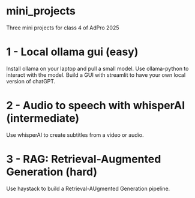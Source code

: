 # mini_projects
Three mini projects for class 4 of AdPro 2025


# 1 - Local ollama gui (easy)

Install ollama on your laptop and pull a small model. Use ollama-python to interact with the model. Build a GUI with streamlit to have your own local version of chatGPT.

# 2 - Audio to speech with whisperAI (intermediate)

Use whisperAI to create subtitles from a video or audio.

# 3 - RAG: Retrieval-Augmented Generation (hard)

Use haystack to build a Retrieval-AUgmented Generation pipeline.
